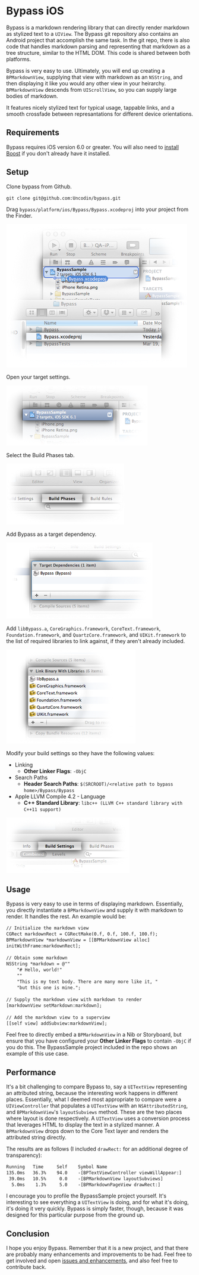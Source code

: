 # Bypass iOS

Bypass is a markdown rendering library that can directly render markdown as
stylized text to a `UIView`. The Bypass git repository also contains an Android
project that accomplish the same task. In the git repo, there is also code that
handles markdown parsing and representing that markdown as a tree structure,
similar to the HTML DOM. This code is shared between both platforms.

Bypass is very easy to use. Ultimately, you will end up creating a
`BPMarkdownView`, supplying that view with markdown as an `NSString`, and then
displaying it like you would any other view in your heirarchy. `BPMarkdownView`
descends from `UIScrollView`, so you can supply large bodies of markdown.

It features nicely stylized text for typical usage, tappable links, and a smooth
crossfade between represantations for different device orientations.

## Requirements

Bypass requires iOS version 6.0 or greater. You will also need to
[install Boost](http://www.boost.org/doc/libs/1_53_0/more/getting_started/index.html)
if you don't already have it installed.

## Setup

Clone bypass from Github.

    git clone git@github.com:Uncodin/bypass.git

Drag `bypass/platform/ios/Bypass/Bypass.xcodeproj` into your project from the Finder.

![Drag Bypass.xcodeproj into your project](images/dragXcodeproj.png)

Open your target settings.

![Open your target settings](images/target.png)

Select the Build Phases tab.

![Select the Build Phases tab](images/buildPhases.png)

Add Bypass as a target dependency.

![Add Bypass as a target dependency](images/targetDependency.png)

Add `libBypass.a`, `CoreGraphics.framework`, `CoreText.framework`,
`Foundation.framework`, and `QuartzCore.framework`, and `UIKit.framework` to the
list of required libraries to link against, if they aren't already included.

![Adding libraries the list of libraries to link against](images/linkLibraries.png)

Modify your build settings so they have the following values:

* Linking
  * **Other Linker Flags**: `-ObjC`
* Search Paths
  * **Header Search Paths**: `$(SRCROOT)/<relative path to bypass home>/Bypass/Bypass`
* Apple LLVM Compile 4.2 - Language
  * **C++ Standard Library**: `libc++ (LLVM C++ standard library with C++11 support)`

![Modify your build settings](images/buildSettings.png)

## Usage

Bypass is very easy to use in terms of displaying markdown. Essentially, you
directly instantiate a `BPMarkdownView` and supply it with markdown to render.
It handles the rest. An example would be:

    // Initialize the markdown view
    CGRect markdownRect = CGRectMake(0.f, 0.f, 100.f, 100.f);
    BPMarkdownView *markdownView = [[BPMarkdownView alloc] initWithFrame:markdownRect];

    // Obtain some markdown
    NSString *markdown = @""
    	"# Hello, world!"
    	""
        "This is my text body. There are many more like it, "
        "but this one is mine.";

    // Supply the markdown view with markdown to render
    [markdownView setMarkdown:markdown];

    // Add the markdown view to a superview
    [[self view] addSubview:markdownView];

Feel free to directly embed a `BPMarkdownView` in a Nib or Storyboard, but
ensure that you have configured your **Other Linker Flags** to contain `-ObjC`
if you do this. The BypassSample project included in the repo shows an example
of this use case.

## Performance

It's a bit challenging to compare Bypass to, say a `UITextView` representing an
attributed string, because the
interesting work happens in different places. Essentially, what I deemed most
appropriate to compare were a `UIViewController` that populates a `UITextView`
with an `NSAttributedString`, and `BPMarkdownView`'s `layoutSubviews` method.
These are the two places where layout is done respectively. A `UITextView` uses
a conversion process that leverages HTML to display the text in a stylized
manner. A `BPMarkdownView` drops down to the Core Text layer and renders the
attributed string directly.

The results are as follows (I included `drawRect:` for an additional degree
of transparency):

    Running   Time     Self    Symbol Name
    135.0ms   36.3%    94.0    -[BPTextViewController viewWillAppear:]
     39.0ms   10.5%     0.0    -[BPMarkdownView layoutSubviews]
      5.0ms    1.3%     5.0    -[BPMarkdownPageView drawRect:]

I encourage you to profile the BypassSample project yourself. It's interesting
to see everything a `UITextView` is doing, and for what it's doing, it's doing
it very quickly. Bypass is simply faster, though, because it was designed for
this particular purpose from the ground up.

## Conclusion

I hope you enjoy Bypass. Remember that it is a new project, and that there are
probably many enhancements and improvements to be had. Feel free to get involved
and open [issues and enhancements](https://github.com/Uncodin/bypass/issues),
and also feel free to contribute back.

